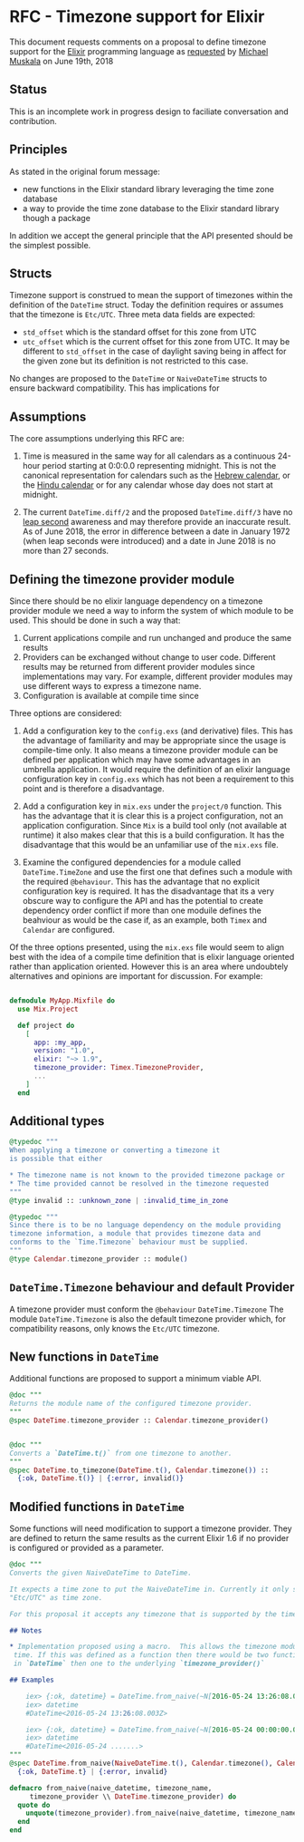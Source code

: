 # RFC - Timezone support for Elixir

This document requests comments on a proposal to define timezone support for the [Elixir](https://elixir-lang.org) programming language as [requested](https://elixirforum.com/t/call-for-proposals-time-zone-support-in-elixir/14743) by [Michael Muskala](https://michal.muskala.eu) on June 19th, 2018

## Status

This is an incomplete work in progress design to faciliate conversation and contribution.

## Principles

As stated in the original forum message:

* new functions in the Elixir standard library leveraging the time zone database
* a way to provide the time zone database to the Elixir standard library though a package

In addition we accept the general principle that the API presented should be the simplest possible.

## Structs

Timezone support is construed to mean the support of timezones within the definition of the `DateTime` struct.  Today the definition requires or assumes that the timezone is `Etc/UTC`.  Three meta data fields are expected:

* `std_offset` which is the standard offset for this zone from UTC
* `utc_offset` which is the current offset for this zone from UTC.  It may be different to `std_offset` in the case of daylight saving being in affect for the given zone but its definition is not restricted to this case.

No changes are proposed to the `DateTime` or `NaiveDateTime` structs to ensure backward compatibility.  This has implications for

## Assumptions

The core assumptions underlying this RFC are:

1. Time is measured in the same way for all calendars as a continuous 24-hour period starting at 0:0:0.0 representing midnight.  This is not the canonical representation for calendars such as the [Hebrew calendar](https://en.wikipedia.org/wiki/Zmanim), or the [Hindu calendar](https://en.wikipedia.org/wiki/Hindu_units_of_time) or for any calendar whose day does not start at midnight.

2. The current `DateTime.diff/2` and the proposed `DateTime.diff/3` have no [leap second](https://en.wikipedia.org/wiki/Leap_second) awareness and may therefore provide an inaccurate result.  As of June 2018, the error in difference between a date in January 1972 (when leap seconds were introduced) and a date in June 2018 is no more than 27 seconds.

## Defining the timezone provider module

Since there should be no elixir language dependency on a timezone provider module we need a way to inform the system of which module to be used.  This should be done in such a way that:

1. Current applications compile and run unchanged and produce the same results
2. Providers can be exchanged without change to user code.  Different results may be returned from different provider modules since implementations may vary.  For example, different provider modules may use different ways to express a timezone name.
3. Configuration is available at compile time since

Three options are considered:

1. Add a configuration key to the `config.exs` (and derivative) files.  This has the advantage of familiarity and may be appropriate since the usage is compile-time only.  It also means a timezone provider module can be defined per application which may have some advantages in an umbrella application.  It would require the definition of an elixir language configuration key in `config.exs` which has not been a requirement to this point and is therefore a disadvantage.

2. Add a configuration key in `mix.exs` under the `project/0` function. This has the advantage that it is clear this is a project configuration, not an application configuration.  Since `Mix` is a build tool only (not available at runtime) it also makes clear that this is a build configuration.  It has the disadvantage that this would be an unfamiliar use of the `mix.exs` file.

3. Examine the configured dependencies for a module called `DateTime.TimeZone` and use the first one that defines such a module with the required `@behaviour`.  This has the advantage that no explicit configuration key is required. It has the disadvantage that its a very obscure way to configure the API and has the potential to create dependency order conflict if more than one moduile defines the beahviour as would be the case if, as an example, both `Timex` and `Calendar` are configured.

Of the three options presented, using the `mix.exs` file would seem to align best with the idea of a compile time definition that is elixir language oriented rather than application oriented.  However this is an area where undoubtely alternatives and opinions are important for discussion.  For example:
```elixir

defmodule MyApp.Mixfile do
  use Mix.Project

  def project do
    [
      app: :my_app,
      version: "1.0",
      elixir: "~> 1.9",
      timezone_provider: Timex.TimezoneProvider,
      ...
    ]
  end
```

## Additional types
```elixir
@typedoc """
When applying a timezone or converting a timezone it
is possible that either

* The timezone name is not known to the provided timezone package or
* The time provided cannot be resolved in the timezone requested
"""
@type invalid :: :unknown_zone | :invalid_time_in_zone

@typedoc """
Since there is to be no language dependency on the module providing
timezone information, a module that provides timezone data and
conforms to the `Time.Timezone` behaviour must be supplied.
"""
@type Calendar.timezone_provider :: module()
```

## `DateTime.Timezone` behaviour and default Provider

A timezone provider must conform the `@behaviour` `DateTime.Timezone`  The module `DateTime.Timezone` is also the default timezone provider which, for compatibility reasons, only knows the `Etc/UTC` timezone.

## New functions in `DateTime`

Additional functions are proposed to support a minimum viable API.

```elixir
@doc """
Returns the module name of the configured timezone provider.
"""
@spec DateTime.timezone_provider :: Calendar.timezone_provider()


@doc """
Converts a `DateTime.t()` from one timezone to another.
"""
@spec DateTime.to_timezone(DateTime.t(), Calendar.timezone()) ::
  {:ok, DateTime.t()} | {:error, invalid()}
```

## Modified functions in `DateTime`

Some functions will need modification to support a timezone provider. They are defined to return the same results as the current Elixir 1.6 if no provider is configured or provided as a parameter.

```elixir
@doc """
Converts the given NaiveDateTime to DateTime.

It expects a time zone to put the NaiveDateTime in. Currently it only supports
"Etc/UTC" as time zone.

For this proposal it accepts any timezone that is supported by the timezone provider.

## Notes

* Implementation proposed using a macro.  This allows the timezone module to be resolved at compile
 time. If this was defined as a function then there would be two function calls: one to the proxy
 in `DateTime` then one to the underlying `timezone_provider()`

## Examples

    iex> {:ok, datetime} = DateTime.from_naive(~N[2016-05-24 13:26:08.003], "Etc/UTC")
    iex> datetime
    #DateTime<2016-05-24 13:26:08.003Z>

    iex> {:ok, datetime} = DateTime.from_naive(~N[2016-05-24 00:00:00.000], "Australia/Sydney")
    iex> datetime
    #DateTime<2016-05-24 .......>
"""
@spec DateTime.from_naive(NaiveDateTime.t(), Calendar.timezone(), Calendar.timezone_provider()) ::
  {:ok, DateTime.t} | {:error, invalid}

defmacro from_naive(naive_datetime, timezone_name,
     timezone_provider \\ DateTime.timezone_provider) do
  quote do
    unquote(timezone_provider).from_naive(naive_datetime, timezone_name)
  end
end

```